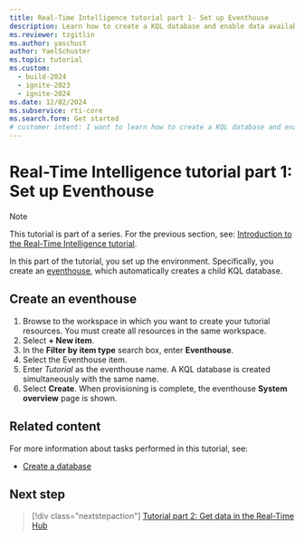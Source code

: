 ```yaml
---
title: Real-Time Intelligence tutorial part 1- Set up Eventhouse
description: Learn how to create a KQL database and enable data availability in Microsoft Fabric.
ms.reviewer: tzgitlin
ms.author: yaschust
author: YaelSchuster
ms.topic: tutorial
ms.custom:
  - build-2024
  - ignite-2023
  - ignite-2024
ms.date: 12/02/2024
ms.subservice: rti-core
ms.search.form: Get started
# customer intent: I want to learn how to create a KQL database and enable data availability in Microsoft Fabric.
---
```

# Real-Time Intelligence tutorial part 1: Set up Eventhouse

> [!NOTE]
> This tutorial is part of a series. For the previous section, see: [Introduction to the Real-Time Intelligence tutorial](tutorial-introduction.md).

In this part of the tutorial, you set up the environment. Specifically, you create an [eventhouse](eventhouse.md), which automatically creates a child KQL database.

## Create an eventhouse

1. Browse to the workspace in which you want to create your tutorial resources. You must create all resources in the same workspace.
1. Select **+ New item**.
1. In the **Filter by item type** search box, enter **Eventhouse**.
1. Select the Eventhouse item.
1. Enter *Tutorial* as the eventhouse name. A KQL database is created simultaneously with the same name.
1. Select **Create**. When provisioning is complete, the eventhouse **System overview** page is shown.

## Related content

For more information about tasks performed in this tutorial, see:

* [Create a database](create-database.md)

## Next step

> [!div class="nextstepaction"]
> [Tutorial part 2: Get data in the Real-Time Hub](tutorial-2-get-real-time-events.md)
